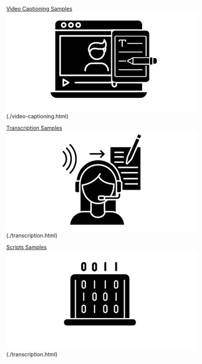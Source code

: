 [Video Captioning Samples](./video-captioning.html)
![video-captioning](https://raw.githubusercontent.com/Aledua/aledua.github.io/refs/heads/main/assets/img/video-captioning.png)(./video-captioning.html)

[Transcription Samples](./transcription.html)
![transcription](https://raw.githubusercontent.com/Aledua/aledua.github.io/refs/heads/main/assets/img/transcription.png)(./transcription.html)

[Scripts Samples](./transcription.html)
![scripts](https://raw.githubusercontent.com/Aledua/aledua.github.io/refs/heads/main/assets/img/scripts.png)(./transcription.html)
